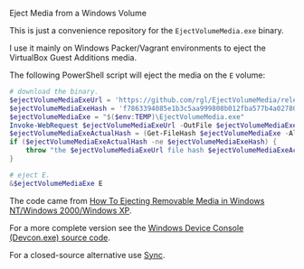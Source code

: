 Eject Media from a Windows Volume

This is just a convenience repository for the `EjectVolumeMedia.exe` binary.

I use it mainly on Windows Packer/Vagrant environments to eject the VirtualBox Guest Additions media.

The following PowerShell script will eject the media on the `E` volume:

```powershell
# download the binary.
$ejectVolumeMediaExeUrl = 'https://github.com/rgl/EjectVolumeMedia/releases/download/v1.0.0/EjectVolumeMedia.exe'
$ejectVolumeMediaExeHash = 'f7863394085e1b3c5aa999808b012fba577b4a027804ea292abf7962e5467ba0'
$ejectVolumeMediaExe = "$($env:TEMP)\EjectVolumeMedia.exe"
Invoke-WebRequest $ejectVolumeMediaExeUrl -OutFile $ejectVolumeMediaExe
$ejectVolumeMediaExeActualHash = (Get-FileHash $ejectVolumeMediaExe -Algorithm SHA256).Hash
if ($ejectVolumeMediaExeActualHash -ne $ejectVolumeMediaExeHash) {
    throw "the $ejectVolumeMediaExeUrl file hash $ejectVolumeMediaExeActualHash does not match the expected $ejectVolumeMediaExeHash"
}

# eject E.
&$ejectVolumeMediaExe E
```

The code came from [How To Ejecting Removable Media in Windows NT/Windows 2000/Windows XP](https://support.microsoft.com/en-us/kb/165721).

For a more complete version see the [Windows Device Console (Devcon.exe) source code](https://msdn.microsoft.com/windows/hardware/drivers/devtest/devcon).

For a closed-source alternative use [Sync](https://technet.microsoft.com/en-us/sysinternals/bb897438).
